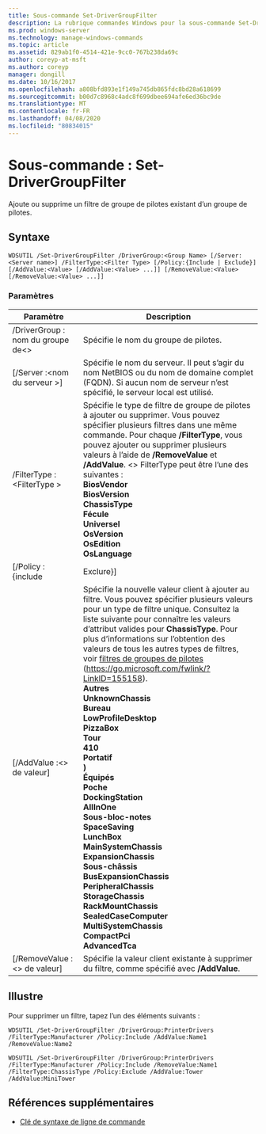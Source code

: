 ```yaml
---
title: Sous-commande Set-DriverGroupFilter
description: La rubrique commandes Windows pour la sous-commande Set-DriverGroupFilter, qui ajoute ou supprime un filtre de groupe de pilotes existant d’un groupe de pilotes.
ms.prod: windows-server
ms.technology: manage-windows-commands
ms.topic: article
ms.assetid: 829ab1f0-4514-421e-9cc0-767b238da69c
author: coreyp-at-msft
ms.author: coreyp
manager: dongill
ms.date: 10/16/2017
ms.openlocfilehash: a808bfd893e1f149a745db865fdc8bd28a618699
ms.sourcegitcommit: b00d7c8968c4adc8f699dbee694afe6ed36bc9de
ms.translationtype: MT
ms.contentlocale: fr-FR
ms.lasthandoff: 04/08/2020
ms.locfileid: "80834015"
---
```

# <a name="subcommand-set-drivergroupfilter"></a>Sous-commande : Set-DriverGroupFilter

Ajoute ou supprime un filtre de groupe de pilotes existant d’un groupe de pilotes.

## <a name="syntax"></a>Syntaxe

```
WDSUTIL /Set-DriverGroupFilter /DriverGroup:<Group Name> [/Server:<Server name>] /FilterType:<Filter Type> [/Policy:{Include | Exclude}] [/AddValue:<Value> [/AddValue:<Value> ...]] [/RemoveValue:<Value> [/RemoveValue:<Value> ...]]
```

### <a name="parameters"></a>Paramètres

|         Paramètre          |                                                                                                                                                                                                                                                                                                                                                                                                                                                                               Description                                                                                                                                                                                                                                                                                                                                                                                                                                                                               |
|----------------------------|-------------------------------------------------------------------------------------------------------------------------------------------------------------------------------------------------------------------------------------------------------------------------------------------------------------------------------------------------------------------------------------------------------------------------------------------------------------------------------------------------------------------------------------------------------------------------------------------------------------------------------------------------------------------------------------------------------------------------------------------------------------------------------------------------------------------------------------------------------------------------------------------------------------------------------------------------------------------------|
| /DriverGroup : nom du groupe de\<> |                                                                                                                                                                                                                                                                                                                                                                                                                                                                 Spécifie le nom du groupe de pilotes.                                                                                                                                                                                                                                                                                                                                                                                                                                                                 |
|  [/Server :\<nom du serveur >]  |                                                                                                                                                                                                                                                                                                                                                                                                                Spécifie le nom du serveur. Il peut s’agir du nom NetBIOS ou du nom de domaine complet (FQDN). Si aucun nom de serveur n’est spécifié, le serveur local est utilisé.                                                                                                                                                                                                                                                                                                                                                                                                                 |
| /FilterType :\<FilterType >  |                                                                                                                                                                                                                                                                       Spécifie le type de filtre de groupe de pilotes à ajouter ou supprimer. Vous pouvez spécifier plusieurs filtres dans une même commande. Pour chaque **/FilterType**, vous pouvez ajouter ou supprimer plusieurs valeurs à l’aide de **/RemoveValue** et **/AddValue**. \<> FilterType peut être l’une des suivantes :</br>**BiosVendor**</br>**BiosVersion**</br>**ChassisType**</br>**Fécule**</br>**Universel**</br>**OsVersion**</br>**OsEdition**</br>**OsLanguage**                                                                                                                                                                                                                                                                        |
|     [/Policy : {include      |                                                                                                                                                                                                                                                                                                                                                                                                                                                                                Exclure}]                                                                                                                                                                                                                                                                                                                                                                                                                                                                                |
|    [/AddValue :\<> de valeur]    | Spécifie la nouvelle valeur client à ajouter au filtre. Vous pouvez spécifier plusieurs valeurs pour un type de filtre unique. Consultez la liste suivante pour connaître les valeurs d’attribut valides pour **ChassisType**. Pour plus d’informations sur l’obtention des valeurs de tous les autres types de filtres, voir [filtres de groupes de pilotes](https://go.microsoft.com/fwlink/?LinkID=155158) (<https://go.microsoft.com/fwlink/?LinkID=155158>).</br>**Autres**</br>**UnknownChassis**</br>**Bureau**</br>**LowProfileDesktop**</br>**PizzaBox**</br>**Tour**</br>**410**</br>**Portatif**</br>**)**</br>**Équipés**</br>**Poche**</br>**DockingStation**</br>**AllInOne**</br>**Sous-bloc-notes**</br>**SpaceSaving**</br>**LunchBox**</br>**MainSystemChassis**</br>**ExpansionChassis**</br>**Sous-châssis**</br>**BusExpansionChassis**</br>**PeripheralChassis**</br>**StorageChassis**</br>**RackMountChassis**</br>**SealedCaseComputer**</br>**MultiSystemChassis**</br>**CompactPci**</br>**AdvancedTca** |
|  [/RemoveValue :\<> de valeur]   |                                                                                                                                                                                                                                                                                                                                                                                                                                     Spécifie la valeur client existante à supprimer du filtre, comme spécifié avec **/AddValue**.                                                                                                                                                                                                                                                                                                                                                                                                                                      |

## <a name="examples"></a><a name=BKMK_examples></a>Illustre

Pour supprimer un filtre, tapez l’un des éléments suivants :
```
WDSUTIL /Set-DriverGroupFilter /DriverGroup:PrinterDrivers /FilterType:Manufacturer /Policy:Include /AddValue:Name1 /RemoveValue:Name2
```
```
WDSUTIL /Set-DriverGroupFilter /DriverGroup:PrinterDrivers /FilterType:Manufacturer /Policy:Include /RemoveValue:Name1 /FilterType:ChassisType /Policy:Exclude /AddValue:Tower /AddValue:MiniTower
```

## <a name="additional-references"></a>Références supplémentaires

- [Clé de syntaxe de ligne de commande](command-line-syntax-key.md)